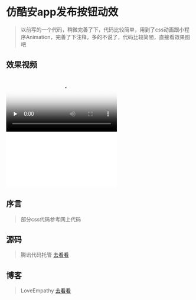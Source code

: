 # 仿酷安app发布按钮动效

> 以前写的一个代码，稍微完善了下，代码比较简单，用到了css动画跟小程序Animation，完善了下注释。多的不说了，代码比较简陋，直接看效果图吧

## 效果视频
<video id="video" controls="" preload="none" poster="http://pwxt9ivat.bkt.clouddn.com/poster.png">
      <source id="mp4" src="https://cdn.loveempathy.com/video.mp4" type="video/mp4">
</video>

<iframe src="//player.bilibili.com/player.html?aid=61383428&cid=106779616&page=1" scrolling="no" border="0" frameborder="no" framespacing="0" allowfullscreen="true"> </iframe>

## 序言
> 部分css代码参考网上代码

## 源码
> 腾讯代码托管 [去看看](https://dev.tencent.com/u/LoveEmpathy/p/kuan_menu/git)

## 博客
> LoveEmpathy [去看看](https://loveempathy.com)
